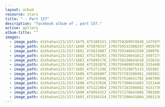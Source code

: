 ```yaml
---
layout: album
resource: stars
title: " - Part 157"
description: "facebook album of , part 157."
active: gallery
album-title: ""
images:
  - image_path: dikhahan123/157/1679_475188153_1705759269974940_1475979731316834959_n.jpg
  - image_path: dikhahan123/157/1680_475070337_1705759533308247_4856795033185426216_n.jpg
  - image_path: dikhahan123/157/1681_475633607_1705759346641599_2989767369073608717_n.jpg
  - image_path: dikhahan123/157/1682_475278293_1705759216641612_4507274112466323147_n.jpg
  - image_path: dikhahan123/157/1683_475045176_1705759236641610_2536192212820796660_n.jpg
  - image_path: dikhahan123/157/1684_475192078_1705759489974918_3154408545305939314_n.jpg
  - image_path: dikhahan123/157/1685_475271296_1705757519975115_5019021639309378336_n.jpg
  - image_path: dikhahan123/157/1686_475266807_1705757193308481_1685022399202317293_n.jpg
  - image_path: dikhahan123/157/1687_475193946_1705757516641782_6407060484668937653_n.jpg
  - image_path: dikhahan123/157/1688_475237626_1705757306641803_3151446331139139344_n.jpg
  - image_path: dikhahan123/157/1689_475322864_1705757183308482_9151736050872529568_n.jpg
  - image_path: dikhahan123/157/1690_474954323_1705757276641806_7801089548028623008_n.jpg
  - image_path: dikhahan123/157/1691_475184154_1705757296641804_2001136575003732654_n.jpg
---
```

